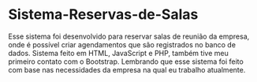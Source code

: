 # Sistema-Reservas-de-Salas
Esse sistema foi desenvolvido para reservar salas de reunião da empresa, onde é possível criar agendamentos que são registrados no banco de dados. Sistema feito em HTML, JavaScript e PHP, também tive meu primeiro contato com o Bootstrap. Lembrando que esse sistema foi feito com base nas necessidades da empresa na qual eu trabalho atualmente.

